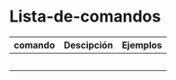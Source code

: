 # Lista-de-comandos
|comando| Descipción| Ejemplos|
|-------|-----------|---------|
| | | |
| | | |
| | | |
| | | |
| | | |




































































































